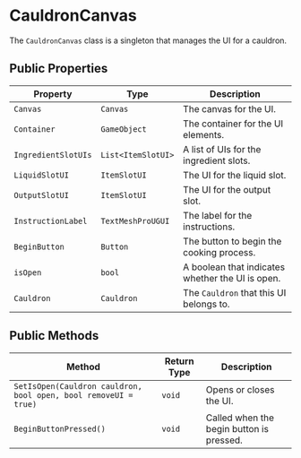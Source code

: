 # CauldronCanvas

The `CauldronCanvas` class is a singleton that manages the UI for a cauldron.

## Public Properties

| Property           | Type                | Description                                      |
| ------------------ | ------------------- | ------------------------------------------------ |
| `Canvas`           | `Canvas`            | The canvas for the UI.                           |
| `Container`        | `GameObject`        | The container for the UI elements.               |
| `IngredientSlotUIs`| `List<ItemSlotUI>`  | A list of UIs for the ingredient slots.          |
| `LiquidSlotUI`     | `ItemSlotUI`        | The UI for the liquid slot.                      |
| `OutputSlotUI`     | `ItemSlotUI`        | The UI for the output slot.                      |
| `InstructionLabel` | `TextMeshProUGUI`   | The label for the instructions.                  |
| `BeginButton`      | `Button`            | The button to begin the cooking process.         |
| `isOpen`           | `bool`              | A boolean that indicates whether the UI is open. |
| `Cauldron`         | `Cauldron`          | The `Cauldron` that this UI belongs to.        |

## Public Methods

| Method                                      | Return Type | Description                                      |
| ------------------------------------------- | ----------- | ------------------------------------------------ |
| `SetIsOpen(Cauldron cauldron, bool open, bool removeUI = true)` | `void` | Opens or closes the UI.                          |
| `BeginButtonPressed()`                      | `void`      | Called when the begin button is pressed.         |
